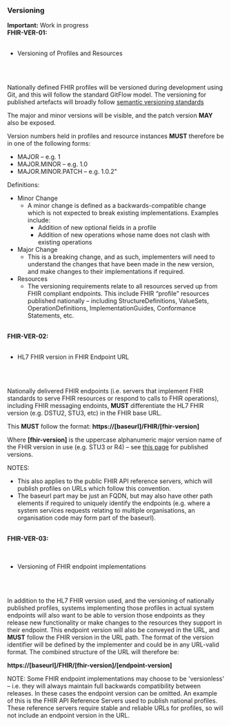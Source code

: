 ### Versioning

 <div markdown="span" class="alert alert-warning" role="alert"><i class="fa fa-warning"></i><b> Important:</b> Work in progress</div>
 
<div markdown="span" class="alert alert-warning" role="alert"><i class="fa fa-warning"></i><b> FHIR-VER-01:</b>

<br/>
<br/>

- Versioning of Profiles and Resources

<br/>
<br/>

Nationally defined FHIR profiles will be versioned during development using Git, and this will follow the standard GitFlow model.
The versioning for published artefacts will broadly follow [semantic versioning standards](http://semver.org/)

The major and minor versions will be visible, and the patch version <b>MAY</b> also be exposed.

Version numbers held in profiles and resource instances <b>MUST</b> therefore be in one of the following forms:

- MAJOR – e.g. 1
- MAJOR.MINOR – e.g. 1.0
- MAJOR.MINOR.PATCH – e.g. 1.0.2"

Definitions:

- Minor Change
   - A minor change is defined as a backwards-compatible change which is not expected to break existing implementations. Examples include:
      - Addition of new optional fields in a profile
      - Addition of new operations whose name does not clash with existing operations
- Major Change
   - This is a breaking change, and as such, implementers will need to understand the changes that have been made in the new version, and make changes to their implementations if required.
- Resources
   - The versioning requirements relate to all resources served up from FHIR compliant endpoints. This include FHIR “profile” resources published nationally – including StructureDefinitions, ValueSets, OperationDefinitions, ImplementationGuides, Conformance Statements, etc.
</div>
<br/>


<div markdown="span" class="alert alert-warning" role="alert"><i class="fa fa-warning"></i><b> 
FHIR-VER-02:</b>

<br/>
<br/>

- HL7 FHIR version in FHIR Endpoint URL

<br/>
<br/>

Nationally delivered FHIR endpoints (i.e. servers that implement FHIR standards to serve FHIR resources or respond to calls to FHIR operations), including FHIR messaging endoints, <b>MUST</b> differentiate the HL7 FHIR version (e.g. DSTU2, STU3, etc) in the FHIR base URL.

This <b>MUST</b> follow the format: **https://[baseurl]/FHIR/[fhir-version]**

Where **[fhir-version]** is the uppercase alphanumeric major version name of the FHIR version in use (e.g. STU3 or R4) – see [this page](http://hl7.org/fhir/directory.html) for published versions.


NOTES:

- This also applies to the public FHIR API reference servers, which will publish profiles on URLs which follow this convention.
- The baseurl part may be just an FQDN, but may also have other path elements if required to uniquely identify the endpoints (e.g. where a system services requests relating to multiple organisations, an organisation code may form part of the baseurl).
</div>
<br/>
<div markdown="span" class="alert alert-warning" role="alert"><i class="fa fa-warning"></i><b> FHIR-VER-03:</b></br>

<br/>
<br/>

- Versioning of FHIR endpoint implementations

<br/>
<br/>

In addition to the HL7 FHIR version used, and the versioning of nationally published profiles, systems implementing those profiles in actual system endpoints will also want to be able to version those endpoints as they release new functionality or make changes to the resources they support in their endpoint.
This endpoint version will also be conveyed in the URL, and <b>MUST</b> follow the FHIR version in the URL path. The format of the version identifier will be defined by the implementer and could be in any URL-valid format. The combined structure of the URL will therefore be:

**https://[baseurl]/FHIR/[fhir-version]/[endpoint-version]**

NOTE: Some FHIR endpoint implementations may choose to be 'versionless' – i.e. they will always maintain full backwards compatibility between releases. In these cases the endpoint version can be omitted. An example of this is the FHIR API Reference Servers used to publish national profiles. These reference servers require stable and reliable URLs for profiles, so will not include an endpoint version in the URL.
</div>
<br/>
